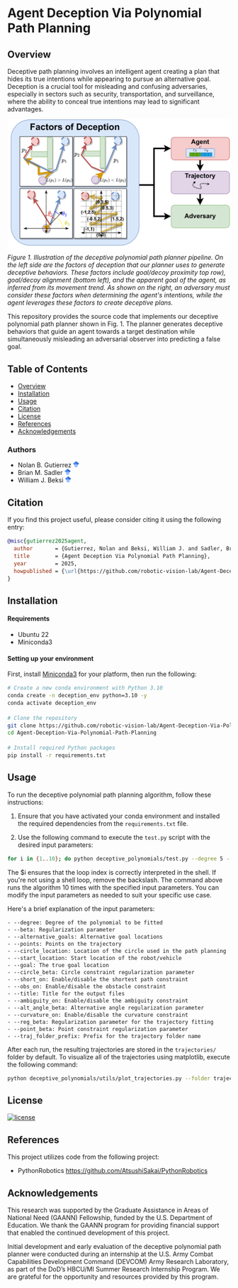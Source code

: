 # Agent Deception Via Polynomial Path Planning
 
## Overview
Deceptive path planning involves an intelligent agent creating a plan that hides
its true intentions while appearing to pursue an alternative goal.
Deception is a crucial tool for misleading and confusing adversaries, especially
in sectors such as security, transportation, and surveillance, where the ability
to conceal true intentions may lead to significant advantages.  
 




![alt text 1](docs/overview_figure/overview_deception.png) 
*Figure 1. Illustration of the deceptive polynomial path planner pipeline. On
the left side are the factors of deception that our planner uses to generate
deceptive behaviors. These factors include goal/decoy proximity top
row), goal/decoy alignment (bottom left), and the
apparent goal of the agent, as inferred from its movement trend. As shown on the
right,  an adversary must consider these factors when determining the agent's
intentions, while the agent leverages these factors to create  deceptive
plans.*

This repository provides the source code that implements our deceptive
polynomial path planner shown in Fig. 1. The planner generates deceptive
behaviors that guide an agent towards a target destination while
simultaneously
misleading an adversarial observer into predicting a false goal. 

## Table of Contents
- [Overview](#overview)
- [Installation](#installation)
- [Usage](#usage)
- [Citation](#citation)
- [License](#license)
- [References](#references)
- [Acknowledgements](#acknowledgements)

### Authors

- Nolan B. Gutierrez [<img src="./docs/google_scholar_logo/google_scholar_logo.svg" width=14px>](https://scholar.google.com/citations?user=2KSNiPQAAAAJ&hl=en)
- Brian M. Sadler [<img src="./docs/google_scholar_logo/google_scholar_logo.svg" width=14px>](https://scholar.google.com/citations?user=s9eCQn4AAAAJ&hl=en)
- William J. Beksi [<img src="./docs/google_scholar_logo/google_scholar_logo.svg" width=14px>](https://scholar.google.com/citations?user=lU2Z7MMAAAAJ&hl=en)

## Citation

If you find this project useful, please consider citing it using the following entry:

```bibtex
@misc{gutierrez2025agent,
  author       = {Gutierrez, Nolan and Beksi, William J. and Sadler, Brian M.},
  title        = {Agent Deception Via Polynomial Path Planning},
  year         = 2025,
  howpublished = {\url{https://github.com/robotic-vision-lab/Agent-Deception-Via-Polynomial-Path-Planning.git}},
}
```

## Installation

#### Requirements

- Ubuntu 22
- Miniconda3

#### Setting up your environment

First, install [Miniconda3](https://docs.conda.io/en/latest/miniconda.html) for
your platform, then run the following:


```bash
# Create a new conda environment with Python 3.10
conda create -n deception_env python=3.10 -y
conda activate deception_env

# Clone the repository
git clone https://github.com/robotic-vision-lab/Agent-Deception-Via-Polynomial-Path-Planning.git
cd Agent-Deception-Via-Polynomial-Path-Planning

# Install required Python packages
pip install -r requirements.txt
```


## Usage

To run the deceptive polynomial path planning algorithm, follow these instructions:

1. Ensure that you have activated your conda environment and installed the required dependencies from the `requirements.txt` file.

2. Use the following command to execute the `test.py` script with the desired input parameters:

```bash
for i in {1..10}; do python deceptive_polynomials/test.py --degree 5 --beta 0  --alternative_goals "[[9.5,9.5]]" --points "[[9.5,9.5]]" --circle_location "(7,-8)" --start_location [5.5,1.5] --goal [1.5,9.5] --circle_beta 100   --short_on --obs_on  --title "Exg_Align_Coeff_Dist_Smooth_\$i"  --ambiguity_on --alt_angle_beta 1000  --curvature_on  --reg_beta 100000 ; done
```
The \$i ensures that the loop index is correctly interpreted in the shell. If you're not using a shell loop, remove the backslash.
The command above runs the algorithm 10 times with the specified input parameters. You can modify the input parameters as needed to suit your specific use case.

Here's a brief explanation of the input parameters:
```
- --degree: Degree of the polynomial to be fitted
- --beta: Regularization parameter
- --alternative_goals: Alternative goal locations
- --points: Points on the trajectory
- --circle_location: Location of the circle used in the path planning
- --start_location: Start location of the robot/vehicle
- --goal: The true goal location
- --circle_beta: Circle constraint regularization parameter
- --short_on: Enable/disable the shortest path constraint
- --obs_on: Enable/disable the obstacle constraint
- --title: Title for the output files
- --ambiguity_on: Enable/disable the ambiguity constraint
- --alt_angle_beta: Alternative angle regularization parameter
- --curvature_on: Enable/disable the curvature constraint
- --reg_beta: Regularization parameter for the trajectory fitting
- --point_beta: Point constraint regularization parameter
- --traj_folder_prefix: Prefix for the trajectory folder name
```

After each run, the resulting trajectories are stored in the
`trajectories/` folder by default. To visualize all of the trajectories using matplotlib,
execute the following command:
```bash
python deceptive_polynomials/utils/plot_trajectories.py --folder trajectories
``` 

## License


[![license](https://img.shields.io/github/license/mashape/apistatus.svg?maxAge=2592000)](https://github.com/robotic-vision-lab/Agent-Deception-Via-Polynomial-Path-Planning/blob/main/LICENSE)

## References

This project utilizes code from the following project:  

* PythonRobotics https://github.com/AtsushiSakai/PythonRobotics

## Acknowledgements

This research was supported by the Graduate Assistance in Areas of National Need (GAANN) Fellowship, funded by the U.S. Department of Education. We thank the GAANN program for providing financial support that enabled the continued development of this project.

Initial development and early evaluation of the deceptive polynomial path planner were conducted during an internship at the U.S. Army Combat Capabilities Development Command (DEVCOM) Army Research Laboratory, as part of the DoD’s HBCU/MI Summer Research Internship Program. We are grateful for the opportunity and resources provided by this program.

